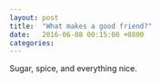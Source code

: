 ```yaml
---
layout: post
title:  "What makes a good friend?"
date:   2016-06-08 00:15:00 +0800
categories: 
---
```

Sugar, spice, and everything nice.
